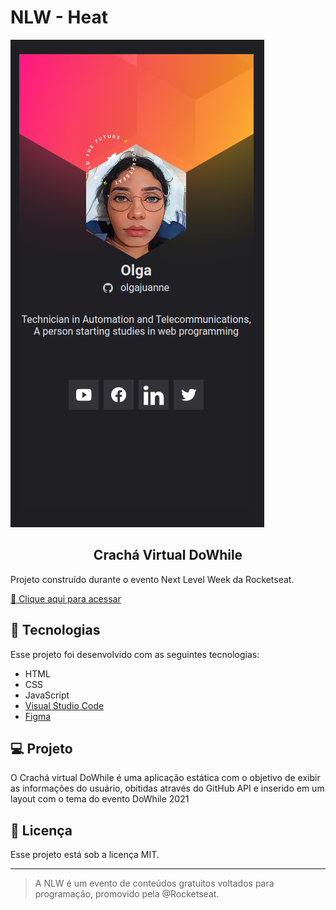 # NLW - Heat

![preview](./.github/Preview.png)

<h2 align="center">
  Crachá Virtual DoWhile
</h2>

Projeto construído durante o evento Next Level Week da Rocketseat.


[🔗 Clique aqui para acessar](https://olgajuanne.github.io/nlw_heat/)

## 🚀 Tecnologias

Esse projeto foi desenvolvido com as seguintes tecnologias:

- HTML
- CSS
- JavaScript
- <a href="https://code.visualstudio.com/"> Visual Studio Code </a>
- <a href="https://www.figma.com/"> Figma </a>

## 💻 Projeto

O Crachá virtual DoWhile é uma aplicação estática com o objetivo de exibir as informações do usuário, obitidas através do GitHub API e inserido em um layout com o tema do evento DoWhile 2021

## :memo: Licença

Esse projeto está sob a licença MIT.

---

>A NLW é um evento de conteúdos gratuitos voltados para programação, promovido pela @Rocketseat.

